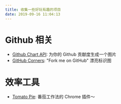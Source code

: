 ```yaml
---
title: 收集一些好玩有趣的项目
date: 2019-09-16 11:04:13
---
```


# Github 相关

- [Github Chart API](https://github.com/2016rshah/githubchart-api): 为你的 Github 贡献度生成一个图片
- [GitHub Corners](https://github.com/tholman/github-corners): "Fork me on GitHub" 漂亮标识图

# 效率工具

- [Tomato Pie](https://github.com/t9tio/tomato-pie): 番茄工作法的 Chrome 插件～